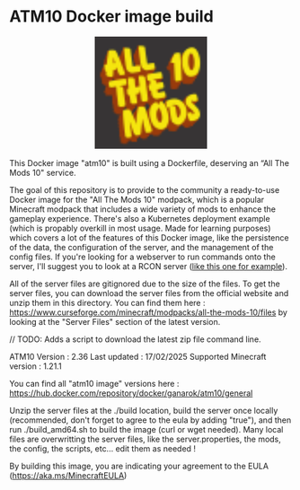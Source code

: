 # ATM10 Docker image build

<p align="center">
  <img src="./build/server-icon.png" width="200" alt="ATM10 Logo" />
</p>

This Docker image "atm10" is built using a Dockerfile, deserving an “All The Mods 10" service.

The goal of this repository is to provide to the community a ready-to-use Docker image for the "All The Mods 10" modpack, which is a popular Minecraft modpack that includes a wide variety of mods to enhance the gameplay experience.
There's also a Kubernetes deployment example (which is propably overkill in most usage. Made for learning purposes) which covers a lot of the features of this Docker image, like the persistence of the data, the configuration of the server, and the management of the config files. If you're looking for a webserver to run commands onto the server, I'll suggest you to look at a RCON server ([like this one for example](https://github.com/itzg/docker-minecraft-server)).

All of the server files are gitignored due to the size of the files. To get the server files, you can download the server files from the official website and unzip them in this directory.
You can find them here : https://www.curseforge.com/minecraft/modpacks/all-the-mods-10/files by looking at the "Server Files" section of the latest version.

// TODO: Adds a script to download the latest zip file command line.

ATM10 Version : 2.36
Last updated : 17/02/2025
Supported Minecraft version : 1.21.1

You can find all "atm10 image" versions here : https://hub.docker.com/repository/docker/ganarok/atm10/general

Unzip the server files at the ./build location, build the server once locally (recommended, don't forget to agree to the eula by adding "true"), and then run ./build_amd64.sh to build the image (curl or wget needed).
Many local files are overwritting the server files, like the server.properties, the mods, the config, the scripts, etc... edit them as needed !

By building this image, you are indicating your agreement to the EULA (https://aka.ms/MinecraftEULA)
